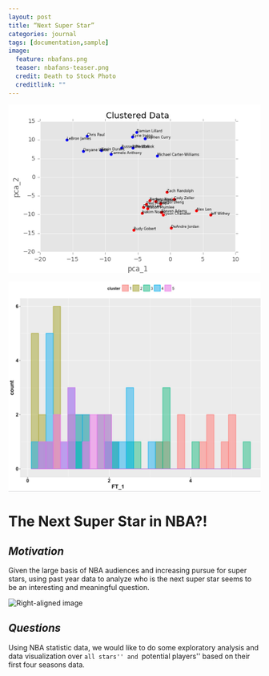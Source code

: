 ```yaml
---
layout: post
title: “Next Super Star”
categories: journal
tags: [documentation,sample]
image:
  feature: nbafans.png
  teaser: nbafans-teaser.png
  credit: Death to Stock Photo
  creditlink: ""
---
```


![alt tag](/images/pca_cluster.png)

![alt tag](/images/barplots.jpeg)


# **The Next Super Star in NBA?!**

## _Motivation_

Given the large basis of NBA audiences and increasing pursue for super stars, using past year data to analyze who is the next super star seems to be an interesting and meaningful question.

![Right-aligned image](https://mengxinji.github.io/STA141B/images/pieCL.jpeg)


## _Questions_

Using NBA statistic data, we would like to do some exploratory analysis and data visualization over ``all stars'' and ``potential players'' based on their first four seasons data.

